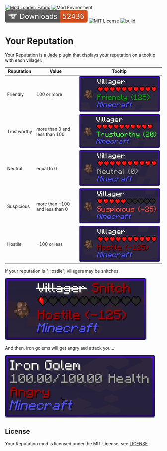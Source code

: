 [![Mod Loader: Fabric](https://img.shields.io/static/v1?label=modloader&message=fabric&color=brightgreen)](https://www.curseforge.com/minecraft/mc-mods/fabric-api)
![Mod Environment](https://img.shields.io/static/v1?label=environment&message=client%2Fserver&color=yellow)
[![Downloads](https://raw.githubusercontent.com/Aton-Kish/mcmod-stats/main/your-reputation/downloads.svg)](https://www.curseforge.com/minecraft/mc-mods/your-reputation)
[![MIT License](https://img.shields.io/static/v1?label=licence&message=MIT&color=blue)](./LICENSE)
[![build](https://github.com/Aton-Kish/your-reputation/actions/workflows/build.yaml/badge.svg?branch=1.19)](https://github.com/Aton-Kish/your-reputation/actions/workflows/build.yaml?query=branch:1.19)

# Your Reputation

Your Reputation is a [Jade](https://www.curseforge.com/minecraft/mc-mods/jade) plugin that displays your reputation on a tooltip with each villager.

| Reputation  | Value                          | Tooltip                       |
| ----------- | ------------------------------ | ----------------------------- |
| Friendly    | 100 or more                    | ![](./images/friendly.png)    |
| Trustworthy | more than 0 and less than 100  | ![](./images/trustworthy.png) |
| Neutral     | equal to 0                     | ![](./images/neutral.png)     |
| Suspicious  | more than -100 and less than 0 | ![](./images/suspicious.png)  |
| Hostile     | -100 or less                   | ![](./images/hostile.png)     |

If your reputation is "Hostile", villagers may be snitches.

![](./images/snitch.png)

And then, iron golems will get angry and attack you...

![](./images/angry_golem.png)

## License

Your Reputation mod is licensed under the MIT License, see [LICENSE](./LICENSE).
